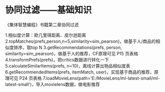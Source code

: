 # 协同过滤——基础知识

《集体智慧编程》书籍第二章协同过滤

1.相似度计算：欧几里得距离、皮尔逊距离
2.topMatches(prefs,person,n=5,similarity=sim_pearson)，做基于人/商品的相似度排序，取top N
3.getRecommendations(prefs, person, similarity=sim_pearson)，做基于人的推荐，CF原理可见 P15 页表格
4.transformPrefs(prefs)，把critics数据进行转化一下
5.calculateSimilarItems(prefs, n=10)，离线计算出物品相似度表
6.getRecommendedItems(prefs, itemMatch, user)，实现基于商品的推荐，原理可见 P24 页表格
7.loadMovieLens(path='E:/MovieLens/ml-latest-small/ml-latest-small')，导入movielens数据，做电影推荐
